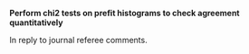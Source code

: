 **Perform chi2 tests on prefit histograms to check agreement quantitatively**

In reply to journal referee comments.
